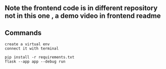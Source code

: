## Note the frontend code is in different repository not in this one , a demo video in frontend readme

## Commands
```
create a virtual env
connect it with terminal
```
```
pip install -r requirements.txt
flask --app app --debug run 
```
